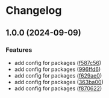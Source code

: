 # Changelog

## 1.0.0 (2024-09-09)


### Features

* add config for packages ([f587c56](https://github.com/ruijadom/ruijadom-infra/commit/f587c56de49c5a2f8caca7af0d7a44bfe7deac09))
* add config for packages ([996ffd6](https://github.com/ruijadom/ruijadom-infra/commit/996ffd6d097e9a01a0feec6dbc13683fefde9254))
* add config for packages ([f629ae0](https://github.com/ruijadom/ruijadom-infra/commit/f629ae0e33c502fc9dc1e27417e2a5dfedd5ec1f))
* add config for packages ([363ba00](https://github.com/ruijadom/ruijadom-infra/commit/363ba005816bb43ba8ca45f11a89e6c46a0ec7be))
* add config for packages ([f870622](https://github.com/ruijadom/ruijadom-infra/commit/f8706227466737281884c4b77a191329390cce7c))
